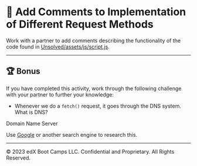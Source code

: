 # 📐 Add Comments to Implementation of Different Request Methods

Work with a partner to add comments describing the functionality of the code found in [Unsolved/assets/js/script.js](./Unsolved/assets/js/script.js).

---

## 🏆 Bonus

If you have completed this activity, work through the following challenge with your partner to further your knowledge:

* Whenever we do a `fetch()` request, it goes through the DNS system. What is DNS?

Domain Name Server

Use [Google](https://www.google.com) or another search engine to research this.

---
© 2023 edX Boot Camps LLC. Confidential and Proprietary. All Rights Reserved.
